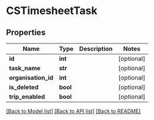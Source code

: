 # CSTimesheetTask

## Properties
Name | Type | Description | Notes
------------ | ------------- | ------------- | -------------
**id** | **int** |  | [optional] 
**task_name** | **str** |  | [optional] 
**organisation_id** | **int** |  | [optional] 
**is_deleted** | **bool** |  | [optional] 
**trip_enabled** | **bool** |  | [optional] 

[[Back to Model list]](../README.md#documentation-for-models) [[Back to API list]](../README.md#documentation-for-api-endpoints) [[Back to README]](../README.md)


